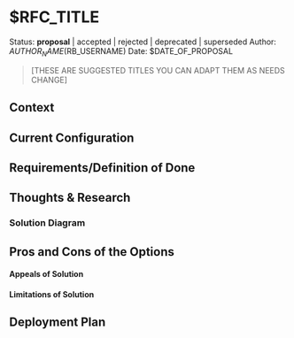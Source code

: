 # $RFC_TITLE
Status: **proposal** | accepted | rejected | deprecated | superseded
Author: $AUTHOR_NAME ($RB_USERNAME)
Date: $DATE_OF_PROPOSAL

> [THESE ARE SUGGESTED TITLES YOU CAN ADAPT THEM AS NEEDS CHANGE]

## Context 

## Current Configuration 

## Requirements/Definition of Done

## Thoughts & Research

### Solution Diagram

## Pros and Cons of the Options

#### Appeals of Solution

#### Limitations of Solution

## Deployment Plan
